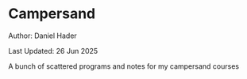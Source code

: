 # Campersand

Author: Daniel Hader

Last Updated: 26 Jun 2025

A bunch of scattered programs and notes for my campersand courses
